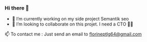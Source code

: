 ### Hi there 👋

- 🔭 I’m currently working on my side project Semantik seo
- 👯 I’m looking to collaborate on this projet. I need a CTO 🧑‍💻

📫 To contact me : 
Just send an email to florineptlg64@gmail.com

